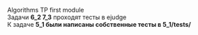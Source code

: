 Algorithms TP first module <br>
Задачи <b>6_2 7_3</b> проходят тесты в ejudge <br>
К задаче <b>5_1<b> были написаны собственные тесты в <b>5_1/tests/</b>
